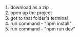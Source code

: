 1. download as a zip
2. open up the project
3. got to that folder's terminal
4. run command - "npm install"
5. run command - "npm run dev"
